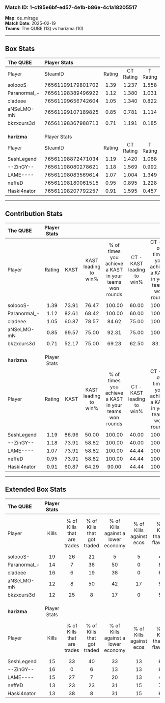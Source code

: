 ### Match ID: 1-c195e6bf-ed57-4e1b-b86e-4c1a18205517  
**Map**: de_mirage  
**Match Date**: 2025-02-19  
**Teams**: The QUBE (13) vs harizma (10)  

---  

## Box Stats  

| **The QUBE** | Player Stats      |        |           |          |       |      |       |         |        |      |     |
| :- | :- | :-: | :-: | :-: | :-: | :-: | :-: | :-: | :-: | :-: | :-: |
| Player       | SteamID           | Rating | CT Rating | T Rating | KAST  | ADR  | Kills | Assists | Deaths | K/D  | HS% |
| soloooS-     | 76561199179801702 |  1.39  |   1.237   |  1.558   | 73.91 | 91.1 |  19   |    8    |   11   | 1.73 | 57  |
| Paranormal_- | 76561198389496922 |  1.12  |   1.380   |  1.031   | 82.61 | 74.2 |  14   |    3    |   14   | 1.00 | 35  |
| cladeee      | 76561199656742604 |  1.05  |   1.340   |  0.822   | 60.87 | 78.6 |  16   |    8    |   15   | 1.07 | 56  |
| aNSeLMO-mN   | 76561199107189825 |  0.85  |   0.781   |  1.114   | 69.57 | 62.4 |  12   |    5    |   17   | 0.71 | 66  |
| bkzxcurs3d   | 76561198367988713 |  0.71  |   1.191   |  0.185   | 52.17 | 51.4 |  12   |    0    |   15   | 0.80 | 41  |
|              |                   |        |           |          |       |      |       |         |        |      |     |
|              |                   |        |           |          |       |      |       |         |        |      |     |
|              |                   |        |           |          |       |      |       |         |        |      |     |
| **harizma**  | Player Stats      |        |           |          |       |      |       |         |        |      |     |
| Player       | SteamID           | Rating | CT Rating | T Rating | KAST  | ADR  | Kills | Assists | Deaths | K/D  | HS% |
| SeshLegend   | 76561198872471034 |  1.19  |   1.420   |  1.068   | 86.96 | 64.7 |  15   |    5    |   13   | 1.15 | 40  |
| --ZinGY--    | 76561198080278621 |  1.18  |   1.569   |  0.992   | 73.91 | 76.4 |  16   |    3    |   12   | 1.33 | 31  |
| LAME----     | 76561198083569614 |  1.07  |   1.004   |  1.349   | 73.91 | 87.5 |  15   |    4    |   17   | 0.88 | 73  |
| neffeD       | 76561198180061515 |  0.95  |   0.895   |  1.228   | 73.91 | 63.1 |  13   |    2    |   15   | 0.87 | 69  |
| Haski4nator  | 76561198207792257 |  0.91  |   1.595   |  0.457   | 60.87 | 79.4 |  13   |    7    |   16   | 0.81 | 84  |
---  

## Contribution Stats  

| **The QUBE** | Player Stats |       |                      |                                                        |                           |                                                             |                          |                                                            |
| :- | :-: | :-: | :-: | :-: | :-: | :-: | :-: | :-: |
| Player       |    Rating    | KAST  | KAST leading to win% | % of times you achieve a KAST in your teams won rounds | CT - KAST leading to win% | CT - % of times you achieve a KAST in your teams won rounds | T - KAST leading to win% | T - % of times you achieve a KAST in your teams won rounds |
| soloooS-     |     1.39     | 73.91 |        76.47         |                         100.00                         |           60.00           |                           100.00                            |          100.00          |                           100.00                           |
| Paranormal_- |     1.12     | 82.61 |        68.42         |                         100.00                         |           60.00           |                           100.00                            |          77.78           |                           100.00                           |
| cladeee      |     1.05     | 60.87 |        78.57         |                         84.62                          |           75.00           |                           100.00                            |          83.33           |                           71.43                            |
| aNSeLMO-mN   |     0.85     | 69.57 |        75.00         |                         92.31                          |           75.00           |                           100.00                            |          75.00           |                           85.71                            |
| bkzxcurs3d   |     0.71     | 52.17 |        75.00         |                         69.23                          |           62.50           |                            83.33                            |          100.00          |                           57.14                            |
|              |              |       |                      |                                                        |                           |                                                             |                          |                                                            |
|              |              |       |                      |                                                        |                           |                                                             |                          |                                                            |
|              |              |       |                      |                                                        |                           |                                                             |                          |                                                            |
| **harizma**  | Player Stats |       |                      |                                                        |                           |                                                             |                          |                                                            |
| Player       |    Rating    | KAST  | KAST leading to win% | % of times you achieve a KAST in your teams won rounds | CT - KAST leading to win% | CT - % of times you achieve a KAST in your teams won rounds | T - KAST leading to win% | T - % of times you achieve a KAST in your teams won rounds |
| SeshLegend   |     1.19     | 86.96 |        50.00         |                         100.00                         |           40.00           |                           100.00                            |          60.00           |                           100.00                           |
| --ZinGY--    |     1.18     | 73.91 |        58.82         |                         100.00                         |           40.00           |                           100.00                            |          85.71           |                           100.00                           |
| LAME----     |     1.07     | 73.91 |        58.82         |                         100.00                         |           44.44           |                           100.00                            |          75.00           |                           100.00                           |
| neffeD       |     0.95     | 73.91 |        58.82         |                         100.00                         |           44.44           |                           100.00                            |          75.00           |                           100.00                           |
| Haski4nator  |     0.91     | 60.87 |        64.29         |                         90.00                          |           44.44           |                           100.00                            |          100.00          |                           83.33                            |
---  

## Extended Box Stats  

| **The QUBE** | Player Stats |                            |                            |                                    |                         |                              |                                 |        |                             |                                     |                          |                               |                            |
| :- | :-: | :-: | :-: | :-: | :-: | :-: | :-: | :-: | :-: | :-: | :-: | :-: | :-: |
| Player       |    Kills     | % of Kills that are trades | % of Kills that got traded | % of Kills against a lower economy | % of Kills against ecos | % of Kills that are flawless | % of Kills that are close duels | Deaths | % of Deaths that get traded | % of Deaths against a lower economy | % of Deaths against ecos | % of Deaths that are flawless | % of Deaths that are close |
| soloooS-     |      19      |             26             |             21             |                 5                  |            5            |              42              |                0                |   11   |              9              |                 18                  |            9             |              64               |             18             |
| Paranormal_- |      14      |             7              |             36             |                 50                 |            0            |              86              |                0                |   14   |             29              |                 14                  |            7             |              71               |             21             |
| cladeee      |      16      |             6              |             19             |                 38                 |            0            |              63              |               13                |   15   |             13              |                 27                  |            7             |              60               |             0              |
| aNSeLMO-mN   |      12      |             8              |             50             |                 42                 |           17            |              58              |               17                |   17   |             29              |                 12                  |            6             |              59               |             6              |
| bkzxcurs3d   |      12      |             25             |             8              |                 17                 |            0            |              58              |                0                |   15   |              0              |                 20                  |            7             |              67               |             0              |
|              |              |                            |                            |                                    |                         |                              |                                 |        |                             |                                     |                          |                               |                            |
|              |              |                            |                            |                                    |                         |                              |                                 |        |                             |                                     |                          |                               |                            |
|              |              |                            |                            |                                    |                         |                              |                                 |        |                             |                                     |                          |                               |                            |
| **harizma**  | Player Stats |                            |                            |                                    |                         |                              |                                 |        |                             |                                     |                          |                               |                            |
| Player       |    Kills     | % of Kills that are trades | % of Kills that got traded | % of Kills against a lower economy | % of Kills against ecos | % of Kills that are flawless | % of Kills that are close duels | Deaths | % of Deaths that get traded | % of Deaths against a lower economy | % of Deaths against ecos | % of Deaths that are flawless | % of Deaths that are close |
| SeshLegend   |      15      |             33             |             40             |                 33                 |           13            |              60              |               13                |   13   |             15              |                  8                  |            0             |              62               |             0              |
| --ZinGY--    |      16      |             0              |             6              |                 13                 |           13            |              69              |                6                |   12   |             25              |                  8                  |            0             |              67               |             0              |
| LAME----     |      15      |             27             |             7              |                 20                 |           13            |              40              |                0                |   17   |             29              |                 18                  |            6             |              41               |             18             |
| neffeD       |      13      |             23             |             23             |                 31                 |           15            |              77              |                8                |   15   |             33              |                 13                  |            0             |              67               |             0              |
| Haski4nator  |      13      |             38             |             8              |                 31                 |           15            |              62              |               15                |   16   |             25              |                 13                  |            0             |              69               |             6              |

